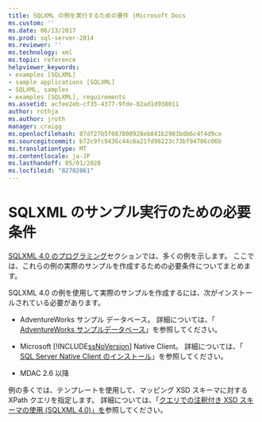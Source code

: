 ```yaml
---
title: SQLXML の例を実行するための要件 |Microsoft Docs
ms.custom: ''
ms.date: 06/13/2017
ms.prod: sql-server-2014
ms.reviewer: ''
ms.technology: xml
ms.topic: reference
helpviewer_keywords:
- examples [SQLXML]
- sample applications [SQLXML]
- SQLXML, samples
- examples [SQLXML], requirements
ms.assetid: acfee2eb-cf35-4377-9fde-82ad1d938011
author: rothja
ms.author: jroth
manager: craigg
ms.openlocfilehash: 87df27b5f087800928eb841b2903bdb6c4f4d9ce
ms.sourcegitcommit: b72c9fc9436c44c6a21fd96223c73bf94706c06b
ms.translationtype: MT
ms.contentlocale: ja-JP
ms.lasthandoff: 05/01/2020
ms.locfileid: "82702861"
---
```

# <a name="requirements-for-running-sqlxml-examples"></a>SQLXML のサンプル実行のための必要条件
  [SQLXML 4.0 のプログラミング](sqlxml-4-0-programming-concepts.md)セクションでは、多くの例を示します。 ここでは、これらの例の実際のサンプルを作成するための必要条件についてまとめます。  
  
 SQLXML 4.0 の例を使用して実際のサンプルを作成するには、次がインストールされている必要があります。  
  
-   AdventureWorks サンプル データベース。 詳細については、「 [AdventureWorks サンプルデータベース](https://msftdbprodsamples.codeplex.com/)」を参照してください。  
  
-   Microsoft [!INCLUDE[ssNoVersion](../../includes/ssnoversion-md.md)] Native Client。 詳細については、「 [SQL Server Native Client のインストール](../native-client/applications/installing-sql-server-native-client.md)」を参照してください。  
  
-   MDAC 2.6 以降  
  
 例の多くでは、テンプレートを使用して、マッピング XSD スキーマに対する XPath クエリを指定します。 詳細については、「[クエリでの注釈付き XSD スキーマの使用 &#40;SQLXML 4.0&#41;」を](annotated-xsd-schemas/using-annotated-xsd-schemas-in-queries-sqlxml-4-0.md)参照してください。  
  
